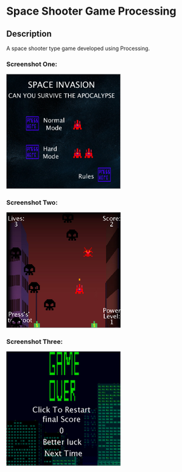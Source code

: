 # Space Shooter Game Processing

## Description

A space shooter type game developed using Processing.

### Screenshot One:

<img src="images/spaceShooterHomeScreen.png" width="300"/>

### Screenshot Two:

<img src="images/spaceShooterGameScreen.png" width="300"/>

### Screenshot Three:

<img src="images/spaceShooterGameOverScreen.png" width="300"/>
